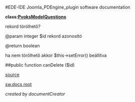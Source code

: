 #EDE-IDE Joomla_PDEngine_plugin
software documentation

**class:[PvoksModelQuestions](../PvoksModelQuestions.md)**



rekord törölhető?

@param integer $id rekord azonosító

@return boolean

ha nem törölhető akkor $this->setError() beállítva

##public function canDelete ($id) 


[source](../../../admin/models/questions.php)

[sw.docs root](../)

*created by documentCreator*

